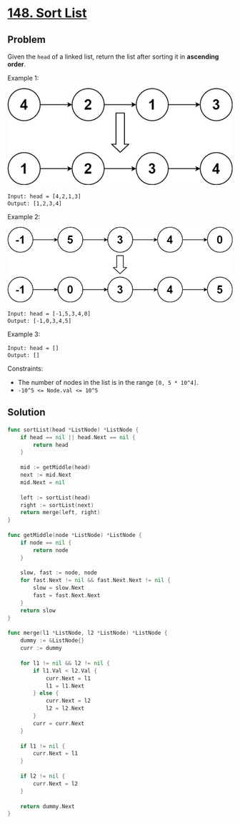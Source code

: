 # [148. Sort List](https://leetcode.com/problems/sort-list/)

## Problem

Given the `head` of a linked list, return the list after sorting it in **ascending order**.


Example 1:

![alt text](image.png)

```
Input: head = [4,2,1,3]
Output: [1,2,3,4]
```

Example 2:

![alt text](image-1.png)

```
Input: head = [-1,5,3,4,0]
Output: [-1,0,3,4,5]
```

Example 3:

```
Input: head = []
Output: []
``` 

Constraints:

- The number of nodes in the list is in the range `[0, 5 * 10^4]`.
- `-10^5 <= Node.val <= 10^5`

## Solution

```go
func sortList(head *ListNode) *ListNode {
	if head == nil || head.Next == nil {
		return head
	}

	mid := getMiddle(head)
	next := mid.Next
	mid.Next = nil

	left := sortList(head)
	right := sortList(next)
	return merge(left, right)
}

func getMiddle(node *ListNode) *ListNode {
	if node == nil {
		return node
	}

	slow, fast := node, node
	for fast.Next != nil && fast.Next.Next != nil {
		slow = slow.Next
		fast = fast.Next.Next
	}
	return slow
}

func merge(l1 *ListNode, l2 *ListNode) *ListNode {
	dummy := &ListNode{}
	curr := dummy

	for l1 != nil && l2 != nil {
		if l1.Val < l2.Val {
			curr.Next = l1
			l1 = l1.Next
		} else {
			curr.Next = l2
			l2 = l2.Next
		}
		curr = curr.Next
	}

	if l1 != nil {
		curr.Next = l1
	}

	if l2 != nil {
		curr.Next = l2
	}

	return dummy.Next
}
```